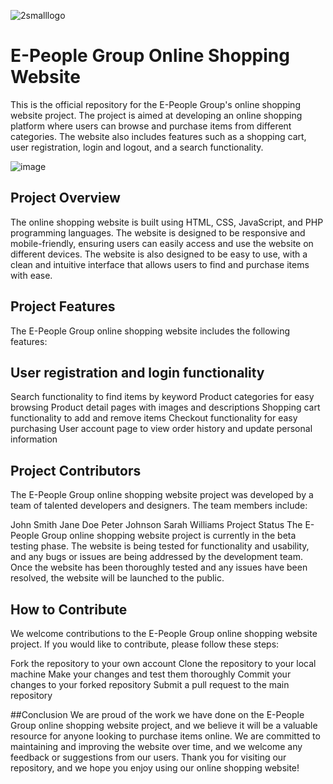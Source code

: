 ![2smalllogo](https://user-images.githubusercontent.com/48851717/233600592-dd8ce7b1-8863-4602-995d-435337e7f7c5.png)
# E-People Group Online Shopping Website
This is the official repository for the E-People Group's online shopping website project. The project is aimed at developing an online shopping platform where users can browse and purchase items from different categories. The website also includes features such as a shopping cart, user registration, login and logout, and a search functionality.

![image](https://user-images.githubusercontent.com/48851717/233599205-dd77f525-6211-49fe-b5ae-36915b671d41.png)

## Project Overview
The online shopping website is built using HTML, CSS, JavaScript, and PHP programming languages. The website is designed to be responsive and mobile-friendly, ensuring users can easily access and use the website on different devices. The website is also designed to be easy to use, with a clean and intuitive interface that allows users to find and purchase items with ease.

## Project Features
The E-People Group online shopping website includes the following features:

## User registration and login functionality
Search functionality to find items by keyword
Product categories for easy browsing
Product detail pages with images and descriptions
Shopping cart functionality to add and remove items
Checkout functionality for easy purchasing
User account page to view order history and update personal information

## Project Contributors
The E-People Group online shopping website project was developed by a team of talented developers and designers. The team members include:

John Smith
Jane Doe
Peter Johnson
Sarah Williams
Project Status
The E-People Group online shopping website project is currently in the beta testing phase. The website is being tested for functionality and usability, and any bugs or issues are being addressed by the development team. Once the website has been thoroughly tested and any issues have been resolved, the website will be launched to the public.

## How to Contribute
We welcome contributions to the E-People Group online shopping website project. If you would like to contribute, please follow these steps:

Fork the repository to your own account
Clone the repository to your local machine
Make your changes and test them thoroughly
Commit your changes to your forked repository
Submit a pull request to the main repository

##Conclusion
We are proud of the work we have done on the E-People Group online shopping website project, and we believe it will be a valuable resource for anyone looking to purchase items online. We are committed to maintaining and improving the website over time, and we welcome any feedback or suggestions from our users. Thank you for visiting our repository, and we hope you enjoy using our online shopping website!
